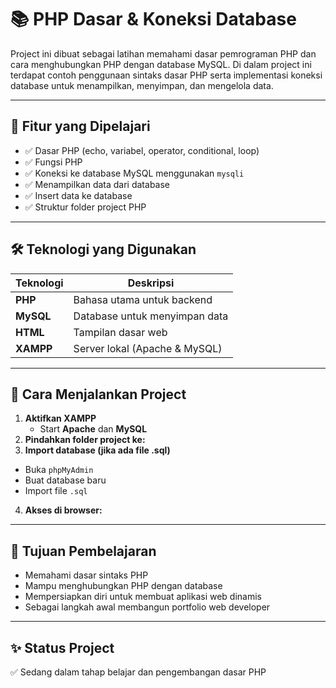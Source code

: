 # 📚 PHP Dasar & Koneksi Database

Project ini dibuat sebagai latihan memahami dasar pemrograman PHP dan cara menghubungkan PHP dengan database MySQL. Di dalam project ini terdapat contoh penggunaan sintaks dasar PHP serta implementasi koneksi database untuk menampilkan, menyimpan, dan mengelola data.

---

## 🚀 Fitur yang Dipelajari
- ✅ Dasar PHP (echo, variabel, operator, conditional, loop)
- ✅ Fungsi PHP
- ✅ Koneksi ke database MySQL menggunakan `mysqli`
- ✅ Menampilkan data dari database
- ✅ Insert data ke database
- ✅ Struktur folder project PHP

---

## 🛠 Teknologi yang Digunakan
| Teknologi | Deskripsi |
|----------|-----------|
| **PHP** | Bahasa utama untuk backend |
| **MySQL** | Database untuk menyimpan data |
| **HTML** | Tampilan dasar web |
| **XAMPP** | Server lokal (Apache & MySQL) |

---

## 📌 Cara Menjalankan Project
1. **Aktifkan XAMPP**
   - Start **Apache** dan **MySQL**
2. **Pindahkan folder project ke:**
3. **Import database (jika ada file .sql)**
- Buka `phpMyAdmin`
- Buat database baru
- Import file `.sql`
4. **Akses di browser:**

---

## 🎯 Tujuan Pembelajaran
- Memahami dasar sintaks PHP
- Mampu menghubungkan PHP dengan database
- Mempersiapkan diri untuk membuat aplikasi web dinamis
- Sebagai langkah awal membangun portfolio web developer

---

## ✨ Status Project
✅ Sedang dalam tahap belajar dan pengembangan dasar PHP
